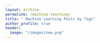 ```yaml
---
layout: archive
permalink: /machine-learning/
title: " Machine Learning Posts by Tags"
author_profile: true
header:
  image: "/images/new.png"
---
```

